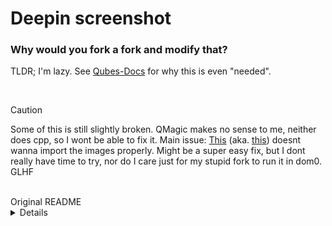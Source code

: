 # Deepin screenshot

### Why would you fork a fork and modify that?
TLDR; I'm lazy. See [Qubes-Docs](https://github.com/ClaraCrazy/qubes-docs/blob/main/modified-things/readme.md) for why this is even "needed".

<br>

> [!CAUTION]
> Some of this is still slightly broken. QMagic makes no sense to me, neither does cpp, so I wont be able to fix it. Main issue: [This](https://github.com/ClaraCrazy/deepin-screenshot/blob/fork-of-a-fork/src/controller/resource.qrc) (aka. [this](https://github.com/ClaraCrazy/deepin-screenshot/blob/fork-of-a-fork/src/controller/menucontroller.cpp)) doesnt wanna import the images properly. Might be a super easy fix, but I dont really have time to try, nor do I care just for my stupid fork to run it in dom0. GLHF

<br>

<summary>Original README</summary>
<details>
    
## Description

This is a default screenshot app for Linux Deepin.

## Dependencies

- Qt (>=5.6),
- debhelper (>=9),
- cmake, qt5-default, qtbase5-dev, pkg-config, libqt5svg5-dev, libqt5x11extras5-dev, qttools5-dev-tools,
- libxcb-util0-dev, libstartup-notification0-dev,
- qtbase5-private-dev, qtmultimedia5-dev, x11proto-xext-dev, libmtdev-dev, libegl1-mesa-dev, x11proto-record-dev,libxtst-dev,
- libudev-dev, libfontconfig1-dev, libfreetype6-dev, libglib2.0-dev, libxrender-dev,
- libdtkwidget-dev, libdtkwm-dev, deepin-gettext-tools

## Installation

- On the Deepin operation system: the deepin screenshot is published within!
- On other operation system, you could download the source code of deepin screenshot:
    - firstly, install the dependencies rightly;
    - secondly, run `cd deepin-screenshot`;
    - thirdly, make a directory: build; run `cmake ../`; `make`; `make install`

## Usage
Run the command: `deepin-screenshot`

## Getting help

Any usage issues can ask for help via

* [Official Forum](https://bbs.deepin.org/)
* [Developer Center](https://github.com/linuxdeepin/developer-center)
* [WiKi](https://wiki.deepin.org/)
* [Gitter](https://gitter.im/orgs/linuxdeepin/rooms)
* [IRC channel](https://webchat.freenode.net/?channels=deepin)

## Getting involved

We encourage you to report issues and contribute changes

* [Contribution guide for developers](https://github.com/linuxdeepin/developer-center/wiki/Contribution-Guidelines-for-Developers-en). (English)
* [开发者代码贡献指南](https://github.com/linuxdeepin/developer-center/wiki/Contribution-Guidelines-for-Developers) (中文)

## License

deepin-screenshot is licensed under [GPLv3](LICENSE).

</details>
